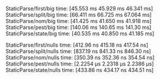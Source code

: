 StaticParse/first/big   time:   [45.553 ms 45.929 ms 46.341 ms]
StaticParse/split/big   time:   [66.411 ms 66.725 ms 67.064 ms]
StaticParse/nom/big     time:   [41.425 ms 41.650 ms 41.918 ms]
StaticParse/pest/big    time:   [140.06 ms 140.65 ms 141.30 ms]
StaticParse/state/big   time:   [40.535 ms 40.850 ms 41.185 ms]

StaticParse/first/nulls time:   [412.96 ns 415.18 ns 417.54 ns]
StaticParse/split/nulls time:   [837.19 ns 841.33 ns 846.30 ns]
StaticParse/nom/nulls   time:   [350.39 ns 352.36 ns 354.54 ns]
StaticParse/pest/nulls  time:   [2.2254 µs 2.2318 µs 2.2386 µs]
StaticParse/state/nulls time:   [433.86 ns 434.17 ns 434.51 ns]